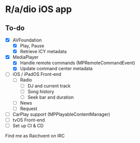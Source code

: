 # R/a/dio iOS app

## To-do
- [x] AVFoundation
    - [x] Play, Pause
    - [x] Retrieve ICY metadata
- [x] MediaPlayer
    - [x] Handle remote commands (MPRemoteCommandEvent)
    - [x] Update command center metadata
- [ ] iOS / iPadOS Front-end
    - [ ] Radio
        - [ ] DJ and current track
        - [ ] Song history
        - [ ] Seek bar and duration
    - [ ] News
    - [ ] Request
- [ ] CarPlay support (MPPlayableContentManager)    
- [ ] tvOS Front-end
- [ ] Set up CI & CD

Find me as Raichvent on IRC
